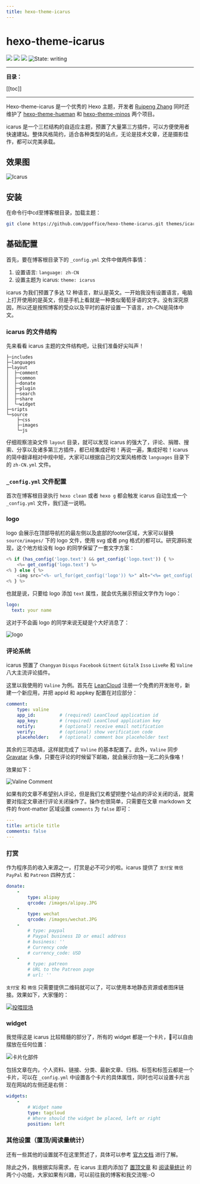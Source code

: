 ```yaml
---
title: hexo-theme-icarus
---
```


# hexo-theme-icarus

[![](https://img.shields.io/badge/Maintained--by-EasyHexo-42B983.svg?longCache=true&style=flat-square)](https://github.com/EasyHexo/Easy-Hexo)
[![](https://img.shields.io/badge/Authur-Susreal-orange.svg?longCache=true&style=flat-square)](https://github.com/Susreal)
[![](https://img.shields.io/badge/hexo--theme--icarus-latest-blue.svg?longCache=true&style=flat-square)](https://github.com/ppoffice/hexo-theme-icarus)
![State: writing](https://img.shields.io/badge/State-writing-8E64B0.svg?style=flat-square)

------

**目录：**

[[toc]]

------

Hexo-theme-icarus 是一个优秀的 Hexo 主题，开发者 [Ruipeng Zhang](https://github.com/ppoffice) 同时还维护了 [hexo-theme-hueman](https://github.com/ppoffice/hexo-theme-hueman) 和 [hexo-theme-minos](https://github.com/ppoffice/hexo-theme-minos) 两个项目。

icarus 是一个三栏结构的自适应主题，预置了大量第三方插件，可以方便使用者快速建站。整体风格简约，适合各种类型的站点，无论是技术文章，还是摄影佳作，都可以完美承载。

## 效果图  

![Icarus](https://i.loli.net/2019/02/01/5c5410e9f394f.png)

## 安装

在命令行中cd至博客根目录，加载主题：

```bash
git clone https://github.com/ppoffice/hexo-theme-icarus.git themes/icarus
```

## 基础配置

首先，要在博客根目录下的 `_config.yml` 文件中做两件事情：
1. 设置语言: `language: zh-CN`
2. 设置主题为 icarus: `theme: icarus`

icarus 为我们预置了多达 12 种语言，默认是英文。一开始我没有设置语言，电脑上打开使用的是英文，但是手机上看就是一种类似葡萄牙语的文字。没有深究原因，所以还是按照博客的受众以及平时的喜好设置一下语言，zh-CN是简体中文。

### icarus 的文件结构

先来看看 icarus 主题的文件结构吧，让我们准备好尖叫声！ 

```batch
├─includes
├─languages
├─layout
│  ├─comment
│  ├─common
│  ├─donate
│  ├─plugin
│  ├─search
│  ├─share
│  └─widget
├─sripts
└─source
    ├─css
    ├─images
    └─js
```

仔细观察渲染文件 `layout` 目录，就可以发现 icarus 的强大了，评论、捐赠、搜索、分享以及诸多第三方插件，都已经集成好啦！再说一遍，集成好啦！icarus 的简中翻译相对中规中矩，大家可以根据自己的文案风格修改 `languages` 目录下的 `zh-CN.yml` 文件。


### `_config.yml` 文件配置

首次在博客根目录执行 `hexo clean` 或者 `hexo g` 都会触发 icarus 自动生成一个 `_config.yml` 文件，我们逐一说明。

### logo

logo 会展示在顶部导航栏的最左侧以及底部的footer区域，大家可以替换 `source/images/` 下的 logo 文件，使用 svg 或者 png 格式的都可以。研究源码发现，这个地方给没有 logo 的同学保留了一套文字方案：

```js /layout/common/navbar.ejs
<% if (has_config('logo.text') && get_config('logo.text')) { %>
    <%= get_config('logo.text') %>
<% } else { %>
    <img src="<%- url_for(get_config('logo')) %>" alt="<%= get_config('title') %>" height="28">
<% } %>
```

也就是说，只要给 logo 添加 `text` 属性，就会优先展示预设文字作为 logo：

```yaml
logo:
  text: your name
```
这对于不会画 logo 的同学来说无疑是个大好消息了：

![logo](https://i.loli.net/2019/02/01/5c545d8ad3094.png)

### 评论系统

icarus 预置了 `Changyan` `Disqus` `Facebook` `Gitment` `Gitalk` `Isso` `LiveRe` 和 `Valine` 八大主流评论插件。

这里以我使用的 `Valine` 为例。首先在 [LeanCloud](https://leancloud.cn/) 注册一个免费的开发账号，新建一个新应用，并把 appid 和 appkey 配置在对应部分：

```yaml
comment:
    type: valine
    app_id:         # (required) LeanCloud application id
    app_key:        # (required) LeanCloud application key
    notify:         # (optional) receive email notification
    verify:         # (optional) show verification code
    placeholder:    # (optional) comment box placeholder text
```

其余的三项选填，这样就完成了 `Valine` 的基本配置了。此外，`Valine` 同步 [Gravatar](https://cn.gravatar.com/) 头像，只要在评论的时候留下邮箱，就会展示你独一无二的头像咯！


效果如下：

![Valine Comment](https://i.loli.net/2019/02/01/5c546c2f25862.png)

如果有的文章不希望别人评论，但是我们又希望把整个站点的评论关闭的话，就需要对指定文章进行评论关闭操作了。操作也很简单，只需要在文章 markdown 文件的 front-matter 区域设置 `comments` 为 `false` 即可：

```yaml
---
title: article title
comments: false
---
```

### 打赏

作为程序员的收入来源之一，打赏是必不可少的啦。icarus 提供了 `支付宝` `微信` `PayPal` 和 `Patreon` 四种方式：

```yaml
donate:
    -
        type: alipay
        qrcode: /images/alipay.JPG
    -
        type: wechat
        qrcode: /images/wechat.JPG
    -
        # type: paypal
        # Paypal business ID or email address
        # business: ''
        # Currency code
        # currency_code: USD
    -
        # type: patreon
        # URL to the Patreon page
        # url: ''
```

`支付宝` 和 `微信` 只需要提供二维码就可以了，可以使用本地静态资源或者图床链接。效果如下，大家懂的：

[![投喂现场](https://i.loli.net/2019/02/01/5c546821e46d5.png)](https://susreal.github.io/images/alipay.JPG)

### widget

我觉得这是 icarus 比较精髓的部分了，所有的 widget 都是一个卡片，可以自由摆放在任何位置：

![卡片化部件](https://i.loli.net/2019/02/01/5c54696fbbcad.png)

包括文章在内，个人资料、链接、分类、最新文章、归档、标签和标签云都是一个卡片，可以在 `_config.yml` 中设置各个卡片的具体属性，同时也可以设置卡片出现在网站的左侧还是右侧：

```yaml
widgets:
    -
        # Widget name
        type: tagcloud
        # Where should the widget be placed, left or right
        position: left
```

### 其他设置（置顶/阅读量统计）

还有一些其他的设置就不在这里赘述了，具体可以参考 [官方文档](https://blog.zhangruipeng.me/hexo-theme-icarus/categories/) 进行了解。

除此之外，我根据实际需求，在 icarus 主题内添加了 [置顶文章](https://susreal.github.io/2019/01/30/Hexo%E9%85%8D%E7%BD%AE/#%E4%B8%80%E3%80%81%E6%96%87%E7%AB%A0%E7%BD%AE%E9%A1%B6) 和 [阅读量统计](https://susreal.github.io/2019/01/30/Hexo%E9%85%8D%E7%BD%AE/#%E4%BA%8C%E3%80%81%E6%B7%BB%E5%8A%A0%E9%98%85%E8%AF%BB%E7%BB%9F%E8%AE%A1) 的两个小功能，大家如果有兴趣，可以前往我的博客和我交流喔:-O
